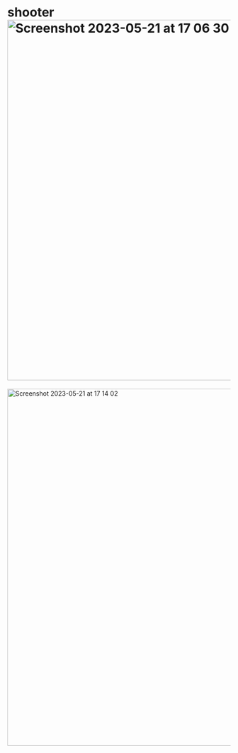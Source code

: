 # shooter<img width="812" alt="Screenshot 2023-05-21 at 17 06 30" src="https://github.com/halloweex/shooter/assets/126845811/c423430b-ab34-4a46-ad53-710bf30719f5">
<img width="804" alt="Screenshot 2023-05-21 at 17 14 02" src="https://github.com/halloweex/shooter/assets/126845811/1b5fe0ad-447c-4d6e-929c-3d4eeaaf180d">
